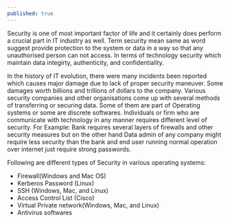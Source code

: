 ```yaml
---
published: true
---
```

Security is one of most important factor of life and it certainly does perform a crucial part in IT industry as well. Term security mean same as word suggest provide protection to the system or data in a way so that any unauthorised person can not access. In terms of technology security which maintain data integirty, authenticity, and confidentiality.

In the history of IT evolution, there were many incidents been reported which causes major damage due to lack of proper security maneuver. Some damages worth billions and trillions of dollars to the company. Various security companies and other organisations come up with several methods of transferring or securing data. Some of them are part of Operating systems or some are discrete softwares. Individuals or firm who are communicate with technology in any manner requires different level of security. For Example: Bank requires several layers of firewalls and other security measures but on the other hand Data admin of any company might require less security than the bank and end user running normal operation over internet just require strong passwords.

Following are different types of Security in various operating systems:

- Firewall(Windows and Mac OS)
- Kerberos Password (Linux)
- SSH (Windows, Mac, and Linux)
- Access Control List (Cisco)
- Virtual Private network(Windows, Mac, and Linux)
- Antivirus softwares
